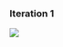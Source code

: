 ### Iteration 1
[![](http://img.youtube.com/vi/nX_inqaAzOI/0.jpg)](https://github.com/walimorris/Sam-Explains/assets/48896622/92d1e757-9ec3-49db-a7c2-3debb80256af)

